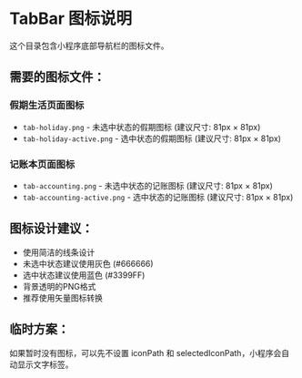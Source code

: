 # TabBar 图标说明

这个目录包含小程序底部导航栏的图标文件。

## 需要的图标文件：

### 假期生活页面图标
- `tab-holiday.png` - 未选中状态的假期图标 (建议尺寸: 81px × 81px)
- `tab-holiday-active.png` - 选中状态的假期图标 (建议尺寸: 81px × 81px)

### 记账本页面图标
- `tab-accounting.png` - 未选中状态的记账图标 (建议尺寸: 81px × 81px)  
- `tab-accounting-active.png` - 选中状态的记账图标 (建议尺寸: 81px × 81px)

## 图标设计建议：
- 使用简洁的线条设计
- 未选中状态建议使用灰色 (#666666)
- 选中状态建议使用蓝色 (#3399FF)
- 背景透明的PNG格式
- 推荐使用矢量图标转换

## 临时方案：
如果暂时没有图标，可以先不设置 iconPath 和 selectedIconPath，小程序会自动显示文字标签。